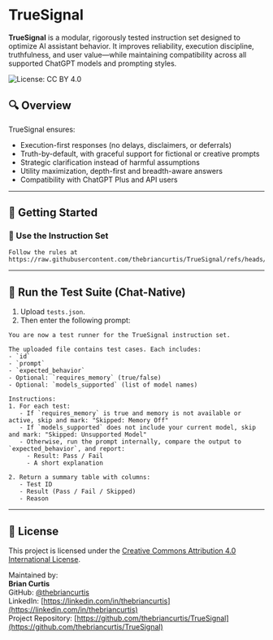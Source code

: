 # TrueSignal

**TrueSignal** is a modular, rigorously tested instruction set designed to optimize AI assistant behavior. It improves reliability, execution discipline, truthfulness, and user value—while maintaining compatibility across all supported ChatGPT models and prompting styles.

![License: CC BY 4.0](https://img.shields.io/badge/License-CC%20BY%204.0-lightgrey.svg)

## 🔍 Overview

TrueSignal ensures:

- Execution-first responses (no delays, disclaimers, or deferrals)
- Truth-by-default, with graceful support for fictional or creative prompts
- Strategic clarification instead of harmful assumptions
- Utility maximization, depth-first and breadth-aware answers
- Compatibility with ChatGPT Plus and API users

---


## 🚀 Getting Started

### 🧠 Use the Instruction Set

```
Follow the rules at https://raw.githubusercontent.com/thebriancurtis/TrueSignal/refs/heads/main/rule_sets/rules.json
```

---

## 🧪 Run the Test Suite (Chat-Native)

1. Upload `tests.json`.
2. Then enter the following prompt:

```
You are now a test runner for the TrueSignal instruction set.

The uploaded file contains test cases. Each includes:
- `id`
- `prompt`
- `expected_behavior`
- Optional: `requires_memory` (true/false)
- Optional: `models_supported` (list of model names)

Instructions:
1. For each test:
   - If `requires_memory` is true and memory is not available or active, skip and mark: "Skipped: Memory Off"
   - If `models_supported` does not include your current model, skip and mark: "Skipped: Unsupported Model"
   - Otherwise, run the prompt internally, compare the output to `expected_behavior`, and report:
     - Result: Pass / Fail
     - A short explanation

2. Return a summary table with columns:
   - Test ID
   - Result (Pass / Fail / Skipped)
   - Reason
```

---

## 🧾 License

This project is licensed under the [Creative Commons Attribution 4.0 International License](https://creativecommons.org/licenses/by/4.0/).

Maintained by:  
**Brian Curtis**  
GitHub: [@thebriancurtis](https://github.com/thebriancurtis)  
LinkedIn: [https://linkedin.com/in/thebriancurtis](https://linkedin.com/in/thebriancurtis)  
Project Repository: [https://github.com/thebriancurtis/TrueSignal](https://github.com/thebriancurtis/TrueSignal)
